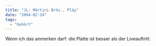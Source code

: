 ```yaml
---
title: "JL: Märtini Brös., Pläy"
date: "2004-02-24"
tags:
  - "Gehört"
---
```


Wenn ich das anmerken darf: die Platte ist besser als der Liveauftritt.
